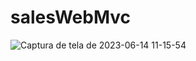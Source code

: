 # salesWebMvc
![Captura de tela de 2023-06-14 11-15-54](https://github.com/tamireshc/salesWebMvc/assets/65035109/fd436e05-fdb6-4e0a-bd05-750788a1d569)
